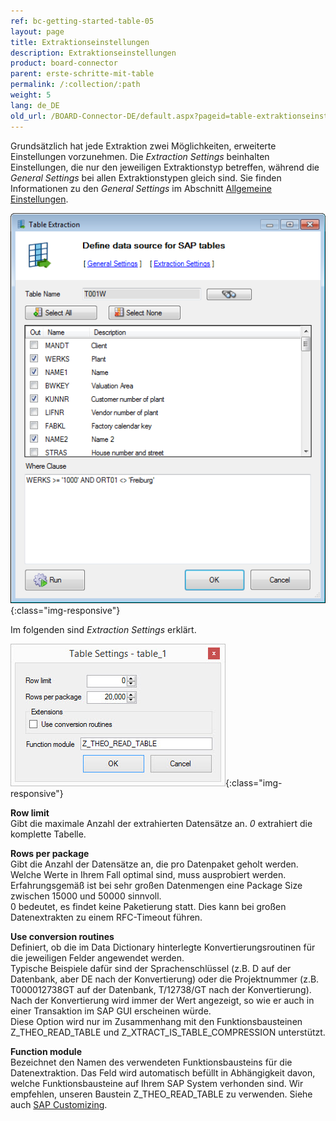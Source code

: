 ```yaml
---
ref: bc-getting-started-table-05
layout: page
title: Extraktionseinstellungen
description: Extraktionseinstellungen
product: board-connector
parent: erste-schritte-mit-table
permalink: /:collection/:path
weight: 5
lang: de_DE
old_url: /BOARD-Connector-DE/default.aspx?pageid=table-extraktionseinstellungen
---
```


Grundsätzlich hat jede Extraktion zwei Möglichkeiten, erweiterte Einstellungen vorzunehmen. Die *Extraction Settings* beinhalten Einstellungen, die nur den jeweiligen Extraktionstyp betreffen, während die *General Settings* bei allen Extraktionstypen gleich sind. Sie finden Informationen zu den *General Settings* im Abschnitt [Allgemeine Einstellungen](../fortgeschrittene-techniken/allgemeine-einstellungen). 

![Extraction-Settings-01](/img/content/Extraction-Settings-01.png){:class="img-responsive"}

Im folgenden sind *Extraction Settings* erklärt.

![Table-Extraction-Settings](/img/content/Table-Extraction-Settings.jpg){:class="img-responsive"}

**Row limit**<br>
Gibt die maximale Anzahl der extrahierten Datensätze an. *0* extrahiert die komplette Tabelle.

**Rows per package** <br>
Gibt die Anzahl der Datensätze an, die pro Datenpaket geholt werden. Welche Werte in Ihrem Fall optimal sind, muss ausprobiert werden. <br>
Erfahrungsgemäß ist bei sehr großen Datenmengen eine Package Size zwischen 15000 und 50000 sinnvoll. <br>
0 bedeutet, es findet keine Paketierung statt. Dies kann bei großen Datenextrakten zu einem RFC-Timeout führen.

**Use conversion routines**<br>
Definiert, ob die im Data Dictionary hinterlegte Konvertierungsroutinen für die jeweiligen Felder angewendet werden. <br>
Typische Beispiele dafür sind der Sprachenschlüssel (z.B. D auf der Datenbank, aber DE nach der Konvertierung) oder die Projektnummer (z.B. T000012738GT auf der Datenbank, T/12738/GT nach der Konvertierung). <br>
Nach der Konvertierung wird immer der Wert angezeigt, so wie er auch in einer Transaktion im SAP GUI erscheinen würde. <br>
Diese Option wird nur im Zusammenhang mit den Funktionsbausteinen Z_THEO_READ_TABLE und Z_XTRACT_IS_TABLE_COMPRESSION unterstützt.

**Function module** <br>
Bezeichnet den Namen des verwendeten Funktionsbausteins für die Datenextraktion. Das Feld wird automatisch befüllt in Abhängigkeit davon, welche Funktionsbausteine auf Ihrem SAP System verhonden sind.
Wir empfehlen, unseren Baustein Z_THEO_READ_TABLE zu verwenden. Siehe auch [SAP Customizing](../sap-customizing/funktionsbaustein-fuer-table-extraktion). 
